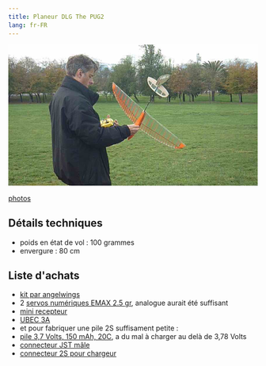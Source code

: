 ```yaml
---
title: Planeur DLG The PUG2
lang: fr-FR
---
```


![](icone.JPG)

[photos](https://photos.app.goo.gl/LBLRAKCU7sZai9Na9)

## Détails techniques

- poids en état de vol : 100 grammes
- envergure : 80 cm

## Liste d'achats

- [kit par angelwings](https://www.angelwingdesigns.co.uk/products/pug2)
- 2 [servos numériques EMAX 2.5 gr](https://www.aliexpress.com/item/1005001591636372.html), analogue aurait été suffisant
- [mini recepteur](https://www.aliexpress.com/item/1005001664716990.html)
- [UBEC 3A](https://www.aliexpress.com/item/32574612952.html)
- et pour fabriquer une pile 2S suffisament petite :
- [pile 3,7 Volts, 150 mAh, 20C](https://www.aliexpress.com/item/1005001859613084.html), a du mal à charger au delà de 3,78 Volts
- [connecteur JST mâle](https://www.aliexpress.com/item/1005003421818409.html)
- [connecteur 2S pour chargeur](https://www.aliexpress.com/item/1005003667885925.html)
